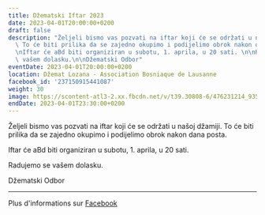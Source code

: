 ```yaml
---
title: Džematski Iftar 2023
date: 2023-04-01T20:00:00+0200
draft: false
description: "Željeli bismo vas pozvati na iftar koji će se održati u našoj džamiji.\
  \ To će biti prilika da se zajedno okupimo i podijelimo obrok nakon dana posta.\n\
  \nIftar će aBd biti organiziran u subotu, 1. aprila, u 20 sati. \n\nRadujemo se\
  \ vašem dolasku.\n\nDžematski Odbor"
eventDate: 2023-04-01T20:00:00+0200
location: Džemat Lozana - Association Bosniaque de Lausanne
facebook_id: '237150915441087'
weight: 30
image: https://scontent-atl3-2.xx.fbcdn.net/v/t39.30808-6/476231214_935500385377228_3500090740640109385_n.jpg?_nc_cat=101&ccb=1-7&_nc_sid=9e60e4&_nc_ohc=AKeKFjO6LO8Q7kNvwHNWNeM&_nc_oc=Adm9yLIZjW2pcmSgrFy88RUM734EOh4hHqyXgqmA6al9boDXELxqo8IUKez_NzU7LjQ&_nc_zt=23&_nc_ht=scontent-atl3-2.xx&edm=ABTKTjYEAAAA&_nc_gid=G5joiadfa6-5KOQ2gsNBYw&oh=00_Afa_BaqkUoytMC79TQagxFazvyPwLgKeESlvP5k7l-B5OQ&oe=68DFD35A
endDate: 2023-04-01T23:30:00+0200
---
```


Željeli bismo vas pozvati na iftar koji će se održati u našoj džamiji. To će biti prilika da se zajedno okupimo i podijelimo obrok nakon dana posta.

Iftar će aBd biti organiziran u subotu, 1. aprila, u 20 sati. 

Radujemo se vašem dolasku.

Džematski Odbor

---

Plus d'informations sur [Facebook](https://facebook.com/events/237150915441087)